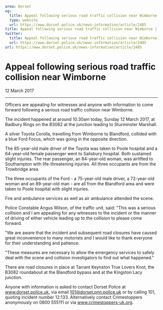 ```yaml
area: Dorset
og:
  title: Appeal following serious road traffic collision near Wimborne
  type: website
  url: https://www.dorset.police.uk/news-information/article/2485
title: Appeal following serious road traffic collision near Wimborne |
twitter:
  title: Appeal following serious road traffic collision near Wimborne
  url: https://www.dorset.police.uk/news-information/article/2485
url: https://www.dorset.police.uk/news-information/article/2485
```

# Appeal following serious road traffic collision near Wimborne

12 March 2017

* * *

Officers are appealing for witnesses and anyone with information to come forward following a serious road traffic collision near Wimborne.

The incident happened at around 10.30am today, Sunday 12 March 2017, at Badbury Rings on the B3082 at the junction leading to Sturminster Marshall.

A silver Toyota Corolla, travelling from Wimborne to Blandford, collided with a blue Ford Focus, which was going in the opposite direction.

The 85-year-old male driver of the Toyota was taken to Poole hospital and a 64-year-old female passenger went to Salisbury hospital. Both sustained slight injuries. The rear passenger, an 84-year-old woman, was airlifted to Southampton with life-threatening injuries. All three occupants are from the Trowbridge area.

The three occupants of the Ford - a 75-year-old male driver, a 72-year-old woman and an 89-year-old man - are all from the Blandford area and were taken to Poole hospital with slight injuries.

Fire and ambulance services as well as air ambulance attended the scene.

Police Constable Angus Wilson, of the traffic unit, said: "This was a serious collision and I am appealing for any witnesses to the incident or the manner of driving of either vehicle leading up to the collision to please come forward.

"We are aware that the incident and subsequent road closures have caused great inconvenience to many motorists and I would like to thank everyone for their understanding and patience.

"These measures are necessary to allow the emergency services to safely deal with the scene and collision investigators to find out what happened."

There are road closures in place at Tarrant Keynston True Lovers Knot, the B3082 roundabout at the Blandford bypass and at the Kingston Lacy junction.

Anyone with information is asked to contact Dorset Police at www.dorset.police.uk, via email 101@dorset.pnn.police.uk or by calling 101, quoting incident number 12:133. Alternatively contact Crimestoppers anonymously on 0800 555111 or via www.crimestoppers-uk.org.
